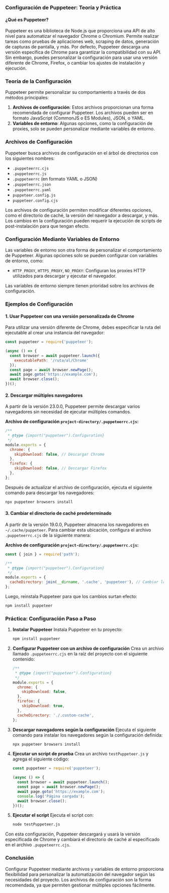 ### Configuración de Puppeteer: Teoría y Práctica

#### ¿Qué es Puppeteer?

Puppeteer es una biblioteca de Node.js que proporciona una API de alto nivel para automatizar el navegador Chrome o Chromium. Permite realizar tareas como pruebas de aplicaciones web, scraping de datos, generación de capturas de pantalla, y más. Por defecto, Puppeteer descarga una versión específica de Chrome para garantizar la compatibilidad con su API. Sin embargo, puedes personalizar la configuración para usar una versión diferente de Chrome, Firefox, o cambiar los ajustes de instalación y ejecución.

### Teoría de la Configuración

Puppeteer permite personalizar su comportamiento a través de dos métodos principales:
1. **Archivos de configuración**: Estos archivos proporcionan una forma recomendada de configurar Puppeteer. Los archivos pueden ser en formato JavaScript (CommonJS o ES Modules), JSON, o YAML.
2. **Variables de entorno**: Algunas opciones, como la configuración de proxies, solo se pueden personalizar mediante variables de entorno.

### Archivos de Configuración

Puppeteer busca archivos de configuración en el árbol de directorios con los siguientes nombres:
- `.puppeteerrc.cjs`
- `.puppeteerrc.js`
- `.puppeteerrc` (en formato YAML o JSON)
- `.puppeteerrc.json`
- `.puppeteerrc.yaml`
- `puppeteer.config.js`
- `puppeteer.config.cjs`

Los archivos de configuración permiten modificar diferentes opciones, como el directorio de caché, la versión del navegador a descargar, y más. Los cambios en la configuración pueden requerir la ejecución de scripts de post-instalación para que tengan efecto.

### Configuración Mediante Variables de Entorno

Las variables de entorno son otra forma de personalizar el comportamiento de Puppeteer. Algunas opciones solo se pueden configurar con variables de entorno, como:
- `HTTP_PROXY`, `HTTPS_PROXY`, `NO_PROXY`: Configuran los proxies HTTP utilizados para descargar y ejecutar el navegador.

Las variables de entorno siempre tienen prioridad sobre los archivos de configuración.

### Ejemplos de Configuración

#### 1. Usar Puppeteer con una versión personalizada de Chrome

Para utilizar una versión diferente de Chrome, debes especificar la ruta del ejecutable al crear una instancia del navegador:
```javascript
const puppeteer = require('puppeteer');

(async () => {
  const browser = await puppeteer.launch({
    executablePath: '/ruta/al/Chrome'
  });
  const page = await browser.newPage();
  await page.goto('https://example.com');
  await browser.close();
})();
```

#### 2. Descargar múltiples navegadores

A partir de la versión 23.0.0, Puppeteer permite descargar varios navegadores sin necesidad de ejecutar múltiples comandos.

**Archivo de configuración `project-directory/.puppeteerrc.cjs`:**
```javascript
/**
 * @type {import("puppeteer").Configuration}
 */
module.exports = {
  chrome: {
    skipDownload: false, // Descargar Chrome
  },
  firefox: {
    skipDownload: false, // Descargar Firefox
  },
};
```

Después de actualizar el archivo de configuración, ejecuta el siguiente comando para descargar los navegadores:
```bash
npx puppeteer browsers install
```

#### 3. Cambiar el directorio de caché predeterminado

A partir de la versión 19.0.0, Puppeteer almacena los navegadores en `~/.cache/puppeteer`. Para cambiar esta ubicación, configura el archivo `.puppeteerrc.cjs` de la siguiente manera:

**Archivo de configuración `project-directory/.puppeteerrc.cjs`:**
```javascript
const { join } = require('path');

/**
 * @type {import("puppeteer").Configuration}
 */
module.exports = {
  cacheDirectory: join(__dirname, '.cache', 'puppeteer'), // Cambiar la ubicación de la caché
};
```

Luego, reinstala Puppeteer para que los cambios surtan efecto:
```bash
npm install puppeteer
```

### Práctica: Configuración Paso a Paso

1. **Instalar Puppeteer**
   Instala Puppeteer en tu proyecto:
   ```bash
   npm install puppeteer
   ```

2. **Configurar Puppeteer con un archivo de configuración**
   Crea un archivo llamado `.puppeteerrc.cjs` en la raíz del proyecto con el siguiente contenido:
   ```javascript
   /**
    * @type {import("puppeteer").Configuration}
    */
   module.exports = {
     chrome: {
       skipDownload: false,
     },
     firefox: {
       skipDownload: true,
     },
     cacheDirectory: './.custom-cache',
   };
   ```

3. **Descargar navegadores según la configuración**
   Ejecuta el siguiente comando para instalar los navegadores según la configuración definida:
   ```bash
   npx puppeteer browsers install
   ```

4. **Ejecutar un script de prueba**
   Crea un archivo `testPuppeteer.js` y agrega el siguiente código:
   ```javascript
   const puppeteer = require('puppeteer');

   (async () => {
     const browser = await puppeteer.launch();
     const page = await browser.newPage();
     await page.goto('https://example.com');
     console.log('Página cargada');
     await browser.close();
   })();
   ```

5. **Ejecutar el script**
   Ejecuta el script con:
   ```bash
   node testPuppeteer.js
   ```

Con esta configuración, Puppeteer descargará y usará la versión especificada de Chrome y cambiará el directorio de caché al especificado en el archivo `.puppeteerrc.cjs`.

### Conclusión

Configurar Puppeteer mediante archivos y variables de entorno proporciona flexibilidad para personalizar la automatización del navegador según las necesidades del proyecto. Los archivos de configuración son la forma recomendada, ya que permiten gestionar múltiples opciones fácilmente.